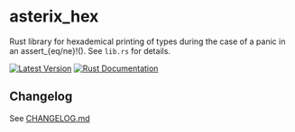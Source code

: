 # asterix_hex

Rust library for hexademical printing of types during the case of a panic in an assert_{eq/ne}!().
See `lib.rs` for details.

[![Latest Version](https://img.shields.io/crates/v/assert_hex.svg)](https://crates.io/crates/assert_hex)
[![Rust Documentation](https://docs.rs/assert_hex/badge.svg)](https://docs.rs/assert_hex)

## Changelog

See [CHANGELOG.md](https://github.com/wcampbell0x2a/assert_hex/master/CHANGELOG.md)
